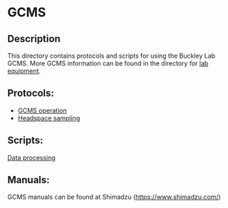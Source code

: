 # GCMS

## Description
This directory contains protocols and scripts for using the Buckley Lab GCMS. More GCMS information can be found in the directory for 
[lab equipment](../lab_equipment).

## Protocols:
* [GCMS operation](./GCMS_operation.md)
* [Headspace sampling](./headspace_sampling.md)

## Scripts:
[Data processing](./GCMS_data_processing.ipynb)

## Manuals:
GCMS manuals can be found at Shimadzu (https://www.shimadzu.com/)
